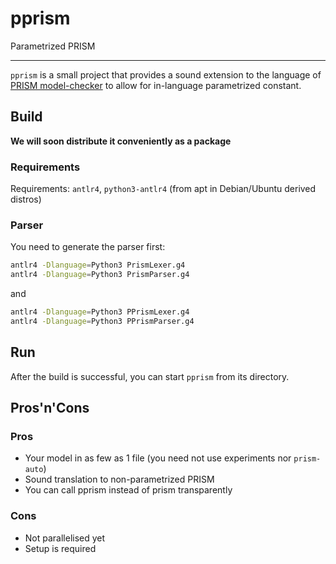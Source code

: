 # pprism
Parametrized PRISM

---
`pprism` is a small project that provides a sound extension to the language of [PRISM model-checker](https://www.prismmodelchecker.org/) to allow for in-language parametrized constant.


## Build

**We will soon distribute it conveniently as a package**



### Requirements

Requirements: `antlr4`, `python3-antlr4` (from apt in Debian/Ubuntu derived distros)

### Parser

You need to generate the parser first:

```bash
antlr4 -Dlanguage=Python3 PrismLexer.g4
antlr4 -Dlanguage=Python3 PrismParser.g4
```

and

```bash
antlr4 -Dlanguage=Python3 PPrismLexer.g4
antlr4 -Dlanguage=Python3 PPrismParser.g4
```

## Run

After the build is successful, you can start `pprism` from its directory.



## Pros'n'Cons

### Pros

- Your model in as few as 1 file (you need not use experiments nor `prism-auto`)
- Sound translation to non-parametrized PRISM
- You can call pprism instead of prism transparently



### Cons

- Not parallelised yet
- Setup is required
